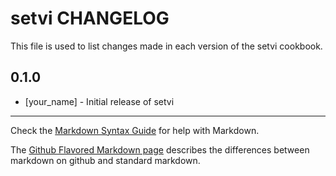 # setvi CHANGELOG

This file is used to list changes made in each version of the setvi cookbook.

## 0.1.0
- [your_name] - Initial release of setvi

- - -
Check the [Markdown Syntax Guide](http://daringfireball.net/projects/markdown/syntax) for help with Markdown.

The [Github Flavored Markdown page](http://github.github.com/github-flavored-markdown/) describes the differences between markdown on github and standard markdown.
